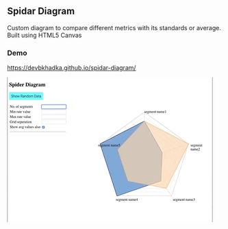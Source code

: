 ## Spidar Diagram
Custom diagram to compare different metrics with its standards or average. Built using HTML5 Canvas


### Demo

https://devbkhadka.github.io/spidar-diagram/

![Spidar Diagram Demo](images/spidar-diagram.gif)
